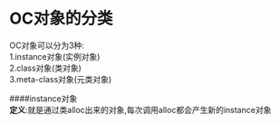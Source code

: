# OC对象的分类

OC对象可以分为3种:</br>
1.instance对象(实例对象)</br>
2.class对象(类对象)</br>
3.meta-class对象(元类对象)

####instance对象</br>
**定义**:就是通过类alloc出来的对象,每次调用alloc都会产生新的instance对象</br>